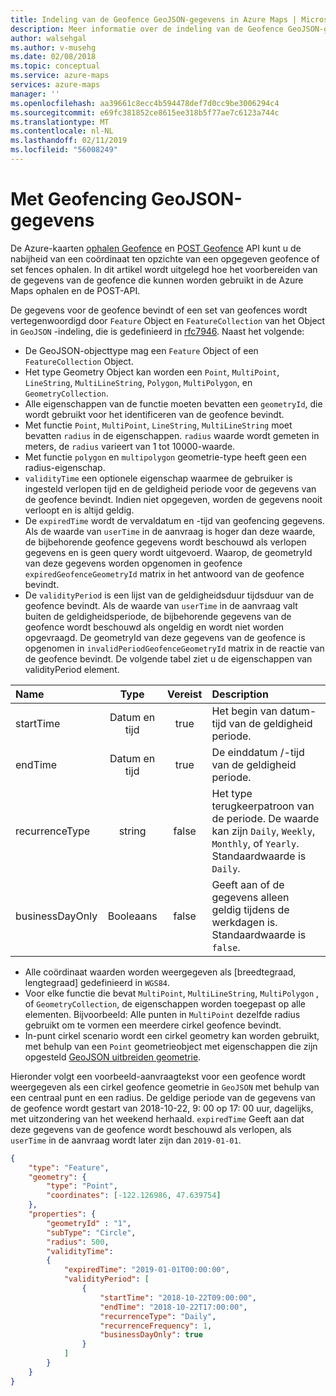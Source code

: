 ```yaml
---
title: Indeling van de Geofence GeoJSON-gegevens in Azure Maps | Microsoft Docs
description: Meer informatie over de indeling van de Geofence GeoJSON-gegevens in Azure-kaarten
author: walsehgal
ms.author: v-musehg
ms.date: 02/08/2018
ms.topic: conceptual
ms.service: azure-maps
services: azure-maps
manager: ''
ms.openlocfilehash: aa39661c8ecc4b594478def7d0cc9be3006294c4
ms.sourcegitcommit: e69fc381852ce8615ee318b5f77ae7c6123a744c
ms.translationtype: MT
ms.contentlocale: nl-NL
ms.lasthandoff: 02/11/2019
ms.locfileid: "56008249"
---
```

# <a name="geofencing-geojson-data"></a>Met Geofencing GeoJSON-gegevens

De Azure-kaarten [ophalen Geofence](https://docs.microsoft.com/rest/api/map/spatial/getgeofencepreview) en [POST Geofence](https://docs.microsoft.com/rest/api/map/spatial/postgeofencepreview) API kunt u de nabijheid van een coördinaat ten opzichte van een opgegeven geofence of set fences ophalen. In dit artikel wordt uitgelegd hoe het voorbereiden van de gegevens van de geofence die kunnen worden gebruikt in de Azure Maps ophalen en de POST-API.

De gegevens voor de geofence bevindt of een set van geofences wordt vertegenwoordigd door `Feature` Object en `FeatureCollection` van het Object in `GeoJSON` -indeling, die is gedefinieerd in [rfc7946](https://tools.ietf.org/html/rfc7946). Naast het volgende:

* De GeoJSON-objecttype mag een `Feature` Object of een `FeatureCollection` Object.
* Het type Geometry Object kan worden een `Point`, `MultiPoint`, `LineString`, `MultiLineString`, `Polygon`, `MultiPolygon`, en `GeometryCollection`.
* Alle eigenschappen van de functie moeten bevatten een `geometryId`, die wordt gebruikt voor het identificeren van de geofence bevindt.
* Met functie `Point`, `MultiPoint`, `LineString`, `MultiLineString` moet bevatten `radius` in de eigenschappen. `radius` waarde wordt gemeten in meters, de `radius` varieert van 1 tot 10000-waarde.
* Met functie `polygon` en `multipolygon` geometrie-type heeft geen een radius-eigenschap.
* `validityTime` een optionele eigenschap waarmee de gebruiker is ingesteld verlopen tijd en de geldigheid periode voor de gegevens van de geofence bevindt. Indien niet opgegeven, worden de gegevens nooit verloopt en is altijd geldig.
* De `expiredTime` wordt de vervaldatum en -tijd van geofencing gegevens. Als de waarde van `userTime` in de aanvraag is hoger dan deze waarde, de bijbehorende geofence gegevens wordt beschouwd als verlopen gegevens en is geen query wordt uitgevoerd. Waarop, de geometryId van deze gegevens worden opgenomen in geofence `expiredGeofenceGeometryId` matrix in het antwoord van de geofence bevindt.
* De `validityPeriod` is een lijst van de geldigheidsduur tijdsduur van de geofence bevindt. Als de waarde van `userTime` in de aanvraag valt buiten de geldigheidsperiode, de bijbehorende gegevens van de geofence wordt beschouwd als ongeldig en wordt niet worden opgevraagd. De geometryId van deze gegevens van de geofence is opgenomen in `invalidPeriodGeofenceGeometryId` matrix in de reactie van de geofence bevindt. De volgende tabel ziet u de eigenschappen van validityPeriod element.

| Name | Type | Vereist  | Description |
| :------------ |:------------: |:---------------:| :-----|
| startTime | Datum en tijd  | true | Het begin van datum-tijd van de geldigheid periode. |
| endTime   | Datum en tijd  | true |  De einddatum /-tijd van de geldigheid periode. |
| recurrenceType | string | false |   Het type terugkeerpatroon van de periode. De waarde kan zijn `Daily`, `Weekly`, `Monthly`, of `Yearly`. Standaardwaarde is `Daily`.|
| businessDayOnly | Booleaans | false |  Geeft aan of de gegevens alleen geldig tijdens de werkdagen is. Standaardwaarde is `false`.|


* Alle coördinaat waarden worden weergegeven als [breedtegraad, lengtegraad] gedefinieerd in `WGS84`.
* Voor elke functie die bevat `MultiPoint`, `MultiLineString`, `MultiPolygon` , of `GeometryCollection`, de eigenschappen worden toegepast op alle elementen. Bijvoorbeeld: Alle punten in `MultiPoint` dezelfde radius gebruikt om te vormen een meerdere cirkel geofence bevindt.
* In-punt cirkel scenario wordt een cirkel geometry kan worden gebruikt, met behulp van een `Point` geometrieobject met eigenschappen die zijn opgesteld [GeoJSON uitbreiden geometrie](https://docs.microsoft.com/azure/azure-maps/extend-geojson).      

Hieronder volgt een voorbeeld-aanvraagtekst voor een geofence wordt weergegeven als een cirkel geofence geometrie in `GeoJSON` met behulp van een centraal punt en een radius. De geldige periode van de gegevens van de geofence wordt gestart van 2018-10-22, 9: 00 op 17: 00 uur, dagelijks, met uitzondering van het weekend herhaald. `expiredTime` Geeft aan dat deze gegevens van de geofence wordt beschouwd als verlopen, als `userTime` in de aanvraag wordt later zijn dan `2019-01-01`.  

```json
{
    "type": "Feature",
    "geometry": {
        "type": "Point",
        "coordinates": [-122.126986, 47.639754]
    },
    "properties": {
        "geometryId" : "1",
        "subType": "Circle",
        "radius": 500,
        "validityTime": 
        {
            "expiredTime": "2019-01-01T00:00:00",
            "validityPeriod": [
                {
                    "startTime": "2018-10-22T09:00:00",
                    "endTime": "2018-10-22T17:00:00",
                    "recurrenceType": "Daily",
                    "recurrenceFrequency": 1,
                    "businessDayOnly": true
                }
            ]
        }
    }
}
```